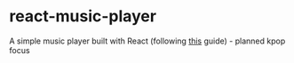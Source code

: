 # react-music-player
A simple music player built with React (following [this](https://mbell.me/blog/2017-12-29-react-spotify-playback-api/) guide) - planned kpop focus
